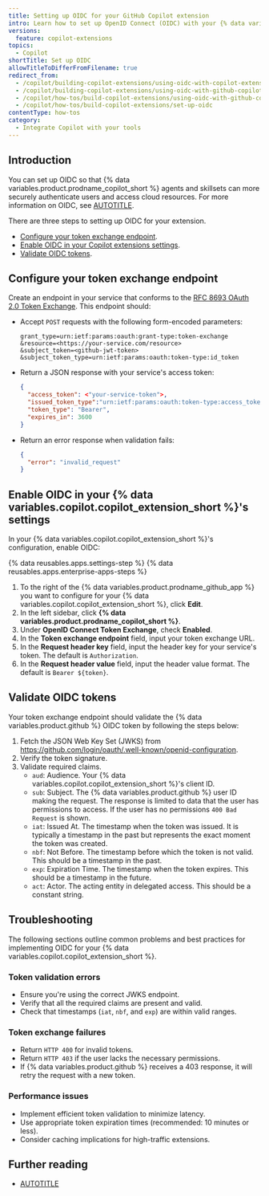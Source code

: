 ```yaml
---
title: Setting up OIDC for your GitHub Copilot extension
intro: Learn how to set up OpenID Connect (OIDC) with your {% data variables.copilot.copilot_extension_short %} to enhance security.
versions:
  feature: copilot-extensions
topics:
  - Copilot
shortTitle: Set up OIDC
allowTitleToDifferFromFilename: true
redirect_from:
  - /copilot/building-copilot-extensions/using-oidc-with-copilot-extensions
  - /copilot/building-copilot-extensions/using-oidc-with-github-copilot-extensions
  - /copilot/how-tos/build-copilot-extensions/using-oidc-with-github-copilot-extensions
  - /copilot/how-tos/build-copilot-extensions/set-up-oidc
contentType: how-tos
category: 
  - Integrate Copilot with your tools
---
```


## Introduction

You can set up OIDC so that {% data variables.product.prodname_copilot_short %} agents and skillsets can more securely authenticate users and access cloud resources. For more information on OIDC, see [AUTOTITLE](/copilot/concepts/copilot-extensions/openid-connect).

There are three steps to setting up OIDC for your extension.
* [Configure your token exchange endpoint](#configure-your-token-exchange-endpoint).
* [Enable OIDC in your Copilot extensions settings](#enable-oidc-in-your-copilot-extensions-settings).
* [Validate OIDC tokens](#validate-oidc-tokens).

## Configure your token exchange endpoint

Create an endpoint in your service that conforms to the [RFC 8693 OAuth 2.0 Token Exchange](https://www.rfc-editor.org/rfc/rfc8693.html).
This endpoint should:
* Accept `POST` requests with the following form-encoded parameters:

  ```http request
  grant_type=urn:ietf:params:oauth:grant-type:token-exchange
  &resource=<https://your-service.com/resource>
  &subject_token=<github-jwt-token>
  &subject_token_type=urn:ietf:params:oauth:token-type:id_token
  ```

* Return a JSON response with your service's access token:

  ```json
  {
    "access_token": <"your-service-token">,
    "issued_token_type":"urn:ietf:params:oauth:token-type:access_token",
    "token_type": "Bearer",
    "expires_in": 3600
  }
  ```

* Return an error response when validation fails:

  ```json
  {
    "error": "invalid_request"
  }
  ```

## Enable OIDC in your {% data variables.copilot.copilot_extension_short %}'s settings

In your {% data variables.copilot.copilot_extension_short %}'s configuration, enable OIDC:

{% data reusables.apps.settings-step %}
{% data reusables.apps.enterprise-apps-steps %}
1. To the right of the {% data variables.product.prodname_github_app %} you want to configure for your {% data variables.copilot.copilot_extension_short %}, click **Edit**.
1. In the left sidebar, click **{% data variables.product.prodname_copilot_short %}**.
1. Under **OpenID Connect Token Exchange**, check **Enabled**.
1. In the **Token exchange endpoint** field, input your token exchange URL.
1. In the **Request header key** field, input the header key for your service's token. The default is `Authorization`.
1. In the **Request header value** field, input the header value format. The default is `Bearer ${token}`.

## Validate OIDC tokens

Your token exchange endpoint should validate the {% data variables.product.github %} OIDC token by following the steps below:
1. Fetch the JSON Web Key Set (JWKS) from https://github.com/login/oauth/.well-known/openid-configuration.
1. Verify the token signature.
1. Validate required claims.
   * `aud`: Audience. Your {% data variables.copilot.copilot_extension_short %}'s client ID.
   * `sub`: Subject. The {% data variables.product.github %} user ID making the request. The response is limited to data that the user has permissions to access. If the user has no permissions `400 Bad Request` is shown.
   * `iat`: Issued At. The timestamp when the token was issued. It is typically a timestamp in the past but represents the exact moment the token was created.
   * `nbf`: Not Before. The timestamp before which the token is not valid. This should be a timestamp in the past.
   * `exp`: Expiration Time. The timestamp when the token expires. This should be a timestamp in the future.
   * `act`: Actor. The acting entity in delegated access. This should be a constant string.

## Troubleshooting

The following sections outline common problems and best practices for implementing OIDC for your {% data variables.copilot.copilot_extension_short %}.

### Token validation errors

* Ensure you're using the correct JWKS endpoint.
* Verify that all the required claims are present and valid.
* Check that timestamps (`iat`, `nbf`, and `exp`) are within valid ranges.

### Token exchange failures

* Return `HTTP 400` for invalid tokens.
* Return `HTTP 403` if the user lacks the necessary permissions.
* If {% data variables.product.github %} receives a 403 response, it will retry the request with a new token.

### Performance issues

* Implement efficient token validation to minimize latency.
* Use appropriate token expiration times (recommended: 10 minutes or less).
* Consider caching implications for high-traffic extensions.

## Further reading

* [AUTOTITLE](/copilot/concepts/copilot-extensions/openid-connect)
